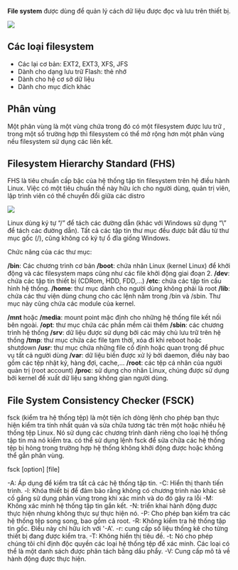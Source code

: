 **File system** được dùng để quản lý cách dữ liệu được đọc và lưu trên thiết bị.

![](https://f7-zpcloud.zdn.vn/6048275269572346221/cc7bbf91e5122a4c7303.jpg)


## Các loại filesystem
- Các lại cơ bản: EXT2, EXT3, XFS, JFS
- Dành cho dạng lưu trữ Flash: thẻ nhớ
- Dành cho hệ cơ sở dữ liệu
- Dành cho mục đích khác


## Phân vùng
Một phân vùng là một vùng chứa trong đó có một filesystem được lưu trữ , trong một số trường hợp thì filesystem có thể mở rộng hơn một phân vùng nếu filesystem sử dụng các liên kết.

## Filesystem Hierarchy Standard (FHS)

FHS là tiêu chuẩn cấp bậc của hệ thống tập tin filesystem trên hệ điều hành Linux. Việc có một tiêu chuẩn thế này hữu ích cho người dùng, quản trị viên, lập trình viên có thể chuyển đổi giữa các distro

![](https://f5-zpcloud.zdn.vn/9075325721465440655/3270fe10c98006de5f91.jpg)


Linux dùng ký tự “/” để tách các đường dẫn (khác với Windows sử dụng “\” để tách các đường dẫn). Tất cả các tập tin thư mục đều được bắt đầu từ thư mục gốc (/), cũng không có ký tự ổ đĩa giống Windows.

Chức năng của các thư mục:

**/bin**: Các chương trình cơ bản
**/boot**: chứa nhân Linux (kernel Linux) để khởi động và các filesystem maps cũng như các file khởi động giai đoạn 2.
**/dev**: chứa các tập tin thiết bị (CDRom, HDD, FDD,…)
**/etc**: chứa các tập tin cấu hình hệ thống.
**/home**: thư mục dành cho người dùng không phải là root
**/lib**: chứa các thư viện dùng chung cho các lệnh nằm trong /bin và /sbin. Thư mục này cũng chứa các module của kernel.

 
**/mnt** hoặc **/media**: mount point mặc định cho những hệ thống file kết nối bên ngoài.
**/opt**: thư mục chứa các phần mềm cài thêm
**/sbin**: các chương trình hệ thống
**/srv**: dữ liệu được sử dụng bởi các máy chủ lưu trữ trên hệ thống
**/tmp**: thư mục chứa các file tạm thời, xóa đi khi reboot hoặc shutdown
**/usr**: thư mục chứa những file cố định hoặc quan trọng để phục vụ tất cả người dùng
**/var**: dữ liệu biến được xử lý bởi daemon, điều này bao gồm các tệp nhật ký, hàng đợi, cache,…
**/root**: các tệp cá nhân của người quản trị (root account)
**/proc**: sử dụng cho nhân Linux, chúng được sử dụng bởi kernel để xuất dữ liệu sang không gian người dùng.


## File System Consistency Checker (FSCK)

fsck (kiểm tra hệ thống tệp) là một tiện ích dòng lệnh cho phép bạn thực hiện kiểm tra tính nhất quán và sửa chữa tương tác trên một hoặc nhiều hệ thống tệp Linux. Nó sử dụng các chương trình dành riêng cho loại hệ thống tập tin mà nó kiểm tra.
có thể sử dụng lệnh fsck để sửa chữa các hệ thống tệp bị hỏng trong trường hợp hệ thống không khởi động được hoặc không thể gắn phân vùng.


fsck [option] [file]

-A: Áp dụng để kiểm tra tất cả các hệ thống tập tin. 
-C: Hiển thị thanh tiến trình.
-l: Khóa thiết bị để đảm bảo rằng không có chương trình nào khác sẽ cố gắng sử dụng phân vùng trong khi xác minh và do đó gây ra lỗi
-M: Không xác minh hệ thống tập tin gắn kết.
-N: triển khai hành động được thực hiện nhưng không thực sự thực hiện nó.
-P: Cho phép bạn kiểm tra các hệ thống tệp song song, bao gồm cả root.
-R: Không kiểm tra hệ thống tập tin gốc. Điều này chỉ hữu ích với '-A'.
-r: cung cấp số liệu thống kê cho từng thiết bị đang được kiểm tra.
-T: Không hiển thị tiêu đề.
-t: Nó cho phép chúng tôi chỉ định độc quyền các loại hệ thống tệp để xác minh. Các loại có thể là một danh sách được phân tách bằng dấu phẩy.
-V: Cung cấp mô tả về hành động được thực hiện.



































